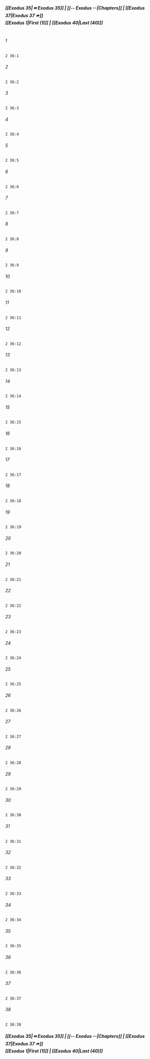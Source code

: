 
##### **[[Exodus 35|⏪ Exodus 35]] | [[-- Exodus --|Chapters]] | [[Exodus 37|Exodus 37 ⏩]]**<br>**[[Exodus 1|First (1)]] | [[Exodus 40|Last (40)]]**<br><br>

###### 1
``` verse
2 36:1
```
###### 2
``` verse
2 36:2
```
###### 3
``` verse
2 36:3
```
###### 4
``` verse
2 36:4
```
###### 5
``` verse
2 36:5
```
###### 6
``` verse
2 36:6
```
###### 7
``` verse
2 36:7
```
###### 8
``` verse
2 36:8
```
###### 9
``` verse
2 36:9
```
###### 10
``` verse
2 36:10
```
###### 11
``` verse
2 36:11
```
###### 12
``` verse
2 36:12
```
###### 13
``` verse
2 36:13
```
###### 14
``` verse
2 36:14
```
###### 15
``` verse
2 36:15
```
###### 16
``` verse
2 36:16
```
###### 17
``` verse
2 36:17
```
###### 18
``` verse
2 36:18
```
###### 19
``` verse
2 36:19
```
###### 20
``` verse
2 36:20
```
###### 21
``` verse
2 36:21
```
###### 22
``` verse
2 36:22
```
###### 23
``` verse
2 36:23
```
###### 24
``` verse
2 36:24
```
###### 25
``` verse
2 36:25
```
###### 26
``` verse
2 36:26
```
###### 27
``` verse
2 36:27
```
###### 28
``` verse
2 36:28
```
###### 29
``` verse
2 36:29
```
###### 30
``` verse
2 36:30
```
###### 31
``` verse
2 36:31
```
###### 32
``` verse
2 36:32
```
###### 33
``` verse
2 36:33
```
###### 34
``` verse
2 36:34
```
###### 35
``` verse
2 36:35
```
###### 36
``` verse
2 36:36
```
###### 37
``` verse
2 36:37
```
###### 38
``` verse
2 36:38
```

##### **[[Exodus 35|⏪ Exodus 35]] | [[-- Exodus --|Chapters]] | [[Exodus 37|Exodus 37 ⏩]]**<br>**[[Exodus 1|First (1)]] | [[Exodus 40|Last (40)]]**
